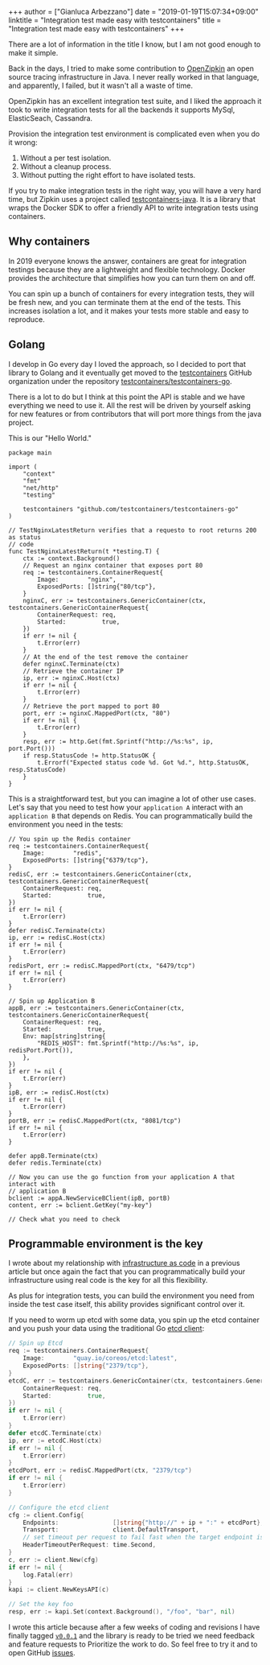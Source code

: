 +++
author = ["Gianluca Arbezzano"]
date = "2019-01-19T15:07:34+09:00"
linktitle = "Integration test made easy with testcontainers"
title = "Integration test made easy with testcontainers"
+++

There are a lot of information in the title I know, but I am not good enough to
make it simple.

Back in the days, I tried to make some contribution to [OpenZipkin](https://github.com/openzipkin/zipkin) an open
source tracing infrastructure in Java. I never really worked in that language, and apparently, I failed, but it wasn't all a waste of time.

OpenZipkin has an excellent integration test suite, and I liked the approach it took to write
integration tests for all the backends it supports MySql, ElasticSeach,
Cassandra.

Provision the integration test environment is complicated even when you do it
wrong:

1. Without a per test isolation.
2. Without a cleanup process.
3. Without putting the right effort to have isolated tests.

If you try to make integration tests in the right way, you will have a very hard
time, but Zipkin uses a project called
[testcontainers-java](https://github.com/testcontainers/testcontainers-java). It is a library
that wraps the Docker SDK to offer a friendly API to write integration
tests using containers.

## Why containers

In 2019 everyone knows the answer, containers are great for integration testings
because they are a lightweight and flexible technology. Docker provides the
architecture that simplifies how you can turn them on and off.

You can spin up a bunch of containers for every integration tests, they will be
fresh new, and you can terminate them at the end of the tests. This increases
isolation a lot, and it makes your tests more stable and easy to reproduce.

## Golang

I develop in Go every day I loved the approach, so I decided to port that
library to Golang and it eventually get moved to the
[testcontainers](https://github.com/testcontainers) GitHub
organization under the repository [testcontainers/testcontainers-go](https://github.com/testcontainers/testcontainers-go).

There is a lot to do but I think at this point the API is stable and we have
everything we need to use it. All the rest will be driven by yourself asking for
new features or from contributors that will port more things from the java
project.


This is our "Hello World."

```golang
package main

import (
    "context"
    "fmt"
    "net/http"
    "testing"

    testcontainers "github.com/testcontainers/testcontainers-go"
)

// TestNginxLatestReturn verifies that a requesto to root returns 200 as status
// code
func TestNginxLatestReturn(t *testing.T) {
    ctx := context.Background()
    // Request an nginx container that exposes port 80
    req := testcontainers.ContainerRequest{
        Image:        "nginx",
        ExposedPorts: []string{"80/tcp"},
    }
    nginxC, err := testcontainers.GenericContainer(ctx, testcontainers.GenericContainerRequest{
        ContainerRequest: req,
        Started:          true,
    })
    if err != nil {
        t.Error(err)
    }
    // At the end of the test remove the container
    defer nginxC.Terminate(ctx)
    // Retrieve the container IP
    ip, err := nginxC.Host(ctx)
    if err != nil {
        t.Error(err)
    }
    // Retrieve the port mapped to port 80
    port, err := nginxC.MappedPort(ctx, "80")
    if err != nil {
        t.Error(err)
    }
    resp, err := http.Get(fmt.Sprintf("http://%s:%s", ip, port.Port()))
    if resp.StatusCode != http.StatusOK {
        t.Errorf("Expected status code %d. Got %d.", http.StatusOK, resp.StatusCode)
    }
}
```

This is a straightforward test, but you can imagine a lot of other use cases. Let's say that you need to test how your `application A` interact with an `application B` that
depends on Redis. You can programmatically build the environment you need in the tests:

```golang
// You spin up the Redis container
req := testcontainers.ContainerRequest{
    Image:        "redis",
    ExposedPorts: []string{"6379/tcp"},
}
redisC, err := testcontainers.GenericContainer(ctx, testcontainers.GenericContainerRequest{
    ContainerRequest: req,
    Started:          true,
})
if err != nil {
    t.Error(err)
}
defer redisC.Terminate(ctx)
ip, err := redisC.Host(ctx)
if err != nil {
    t.Error(err)
}
redisPort, err := redisC.MappedPort(ctx, "6479/tcp")
if err != nil {
    t.Error(err)
}

// Spin up Application B
appB, err := testcontainers.GenericContainer(ctx, testcontainers.GenericContainerRequest{
    ContainerRequest: req,
    Started:          true,
    Env: map[string]string{
        "REDIS_HOST": fmt.Sprintf("http://%s:%s", ip, redisPort.Port()),
    },
})
if err != nil {
    t.Error(err)
}
ipB, err := redisC.Host(ctx)
if err != nil {
    t.Error(err)
}
portB, err := redisC.MappedPort(ctx, "8081/tcp")
if err != nil {
    t.Error(err)
}

defer appB.Terminate(ctx)
defer redis.Terminate(ctx)

// Now you can use the go function from your application A that interact with
// application B
bclient := appA.NewServiceBClient(ipB, portB)
content, err := bclient.GetKey("my-key")

// Check what you need to check
```

## Programmable environment is the key

I wrote about my relationship with [infrastructure as
code](/blog/infrastructure-as-real-code) in a previous article but once again
the fact that you can programmatically build your infrastructure
using real code is the key for all this flexibility.

As plus for integration tests, you can build the environment you need from inside the test case itself, this ability provides significant control over it.

If you need to worm up etcd with some data, you spin up the etcd container and
you push your data using the traditional Go [etcd client](https://github.com/etcd-io/etcd/tree/master/client):

```go
// Spin up Etcd
req := testcontainers.ContainerRequest{
    Image:        "quay.io/coreos/etcd:latest",
    ExposedPorts: []string{"2379/tcp"},
}
etcdC, err := testcontainers.GenericContainer(ctx, testcontainers.GenericContainerRequest{
    ContainerRequest: req,
    Started:          true,
})
if err != nil {
    t.Error(err)
}
defer etcdC.Terminate(ctx)
ip, err := etcdC.Host(ctx)
if err != nil {
    t.Error(err)
}
etcdPort, err := redisC.MappedPort(ctx, "2379/tcp")
if err != nil {
    t.Error(err)
}

// Configure the etcd client
cfg := client.Config{
    Endpoints:               []string{"http://" + ip + ":" + etcdPort},
    Transport:               client.DefaultTransport,
    // set timeout per request to fail fast when the target endpoint is unavailable
    HeaderTimeoutPerRequest: time.Second,
}
c, err := client.New(cfg)
if err != nil {
    log.Fatal(err)
}
kapi := client.NewKeysAPI(c)

// Set the key foo
resp, err := kapi.Set(context.Background(), "/foo", "bar", nil)
```

I wrote this article because after a few weeks of coding and revisions I have
finally tagged
[`v0.0.1`](https://github.com/testcontainers/testcontainers-go/releases/tag/0.0.1)
and the library is ready to be tried we need feedback and feature requests to
Prioritize the work to do. So feel free to try it and to open GitHub
[issues](https://github.com/testcontainers/testcontainer-go/issues).
